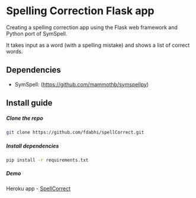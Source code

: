 # Spelling Correction Flask app

Creating a spelling correction app using the Flask web framework and Python port of SymSpell.

It takes input as a word (with a spelling mistake) and shows a list of correct words.

## Dependencies

* SymSpell: (https://github.com/mammothb/symspellpy)

## Install guide

##### Clone the repo

```bash
git clone https://github.com/fdabhi/spellCorrect.git
```

##### Install dependencies
```bash
pip install -r requirements.txt
```

##### Demo
Heroku app - [SpellCorrect](https://spellcorrecttest.herokuapp.com/spellCorrect)

